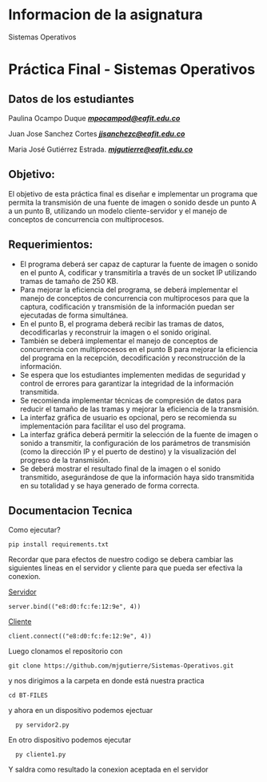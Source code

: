 # Informacion de la asignatura 
Sistemas Operativos 

#   Práctica Final - Sistemas Operativos

## Datos de los estudiantes 
Paulina Ocampo Duque ***mpocampod@eafit.edu.co***

Juan Jose Sanchez Cortes ***jjsanchezc@eafit.edu.co***

Maria José Gutiérrez Estrada. ***mjgutierre@eafit.edu.co***

## Objetivo:
El objetivo de esta práctica final es diseñar e implementar un programa que permita la transmisión de una fuente de imagen o sonido desde un punto A a un punto B, utilizando un modelo cliente-servidor y el manejo de conceptos de concurrencia con multiprocesos.

## Requerimientos:
- El programa deberá ser capaz de capturar la fuente de imagen o sonido en el punto A, codificar y transmitirla a través de un socket IP utilizando tramas de tamaño de 250 KB.
- Para mejorar la eficiencia del programa, se deberá implementar el manejo de conceptos de concurrencia con multiprocesos para que la captura, codificación y transmisión de la información puedan ser ejecutadas de forma simultánea.
- En el punto B, el programa deberá recibir las tramas de datos, decodificarlas y reconstruir la imagen o el sonido original.
- También se deberá implementar el manejo de conceptos de concurrencia con multiprocesos en el punto B para mejorar la eficiencia del programa en la recepción, decodificación y reconstrucción de la información.
- Se espera que los estudiantes implementen medidas de seguridad y control de errores para garantizar la integridad de la información transmitida.
- Se recomienda implementar técnicas de compresión de datos para reducir el tamaño de las tramas y mejorar la eficiencia de la transmisión.
- La interfaz gráfica de usuario es opcional, pero se recomienda su implementación para facilitar el uso del programa.
- La interfaz gráfica deberá permitir la selección de la fuente de imagen o sonido a transmitir, la configuración de los parámetros de transmisión (como la dirección IP y el puerto de destino) y la visualización del progreso de la transmisión.
- Se deberá mostrar el resultado final de la imagen o el sonido transmitido, asegurándose de que la información haya sido transmitida en su totalidad y se haya generado de forma correcta.


## Documentacion Tecnica

Como ejecutar?

    pip install requirements.txt

Recordar que para efectos de nuestro codigo se debera cambiar las siguientes lineas en el servidor y cliente para que pueda ser efectiva la conexion.   

 [Servidor](https://github.com/mjgutierre/Sistemas-Operativos/blob/master/BT-FILES/server2.py#L29)
    
    server.bind(("e8:d0:fc:fe:12:9e", 4))
 
 [Cliente](https://github.com/mjgutierre/Sistemas-Operativos/blob/master/BT-FILES/cliente1.py#L29)
 
    client.connect(("e8:d0:fc:fe:12:9e", 4))

    
Luego clonamos el repositorio con 

    git clone https://github.com/mjgutierre/Sistemas-Operativos.git
    
 y nos dirigimos a la carpeta en donde está nuestra practica
 
    cd BT-FILES
    
y ahora en un dispositivo podemos ejectuar
   
      py servidor2.py      

En otro dispositivo podemos ejecutar
    
      py cliente1.py
      
 Y saldra como resultado la conexion aceptada en el servidor
